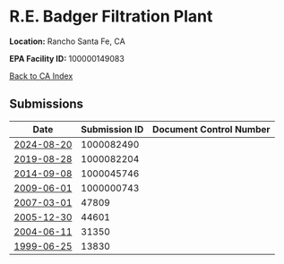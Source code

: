 # R.E. Badger Filtration Plant

**Location:** Rancho Santa Fe, CA

**EPA Facility ID:** 100000149083

[Back to CA Index](../../index.md)

## Submissions

| Date | Submission ID | Document Control Number |
|------|--------------|-------------------------|
| [2024-08-20](submissions/1000082490.md) | 1000082490 |  |
| [2019-08-28](submissions/1000082204.md) | 1000082204 |  |
| [2014-09-08](submissions/1000045746.md) | 1000045746 |  |
| [2009-06-01](submissions/1000000743.md) | 1000000743 |  |
| [2007-03-01](submissions/47809.md) | 47809 |  |
| [2005-12-30](submissions/44601.md) | 44601 |  |
| [2004-06-11](submissions/31350.md) | 31350 |  |
| [1999-06-25](submissions/13830.md) | 13830 |  |
